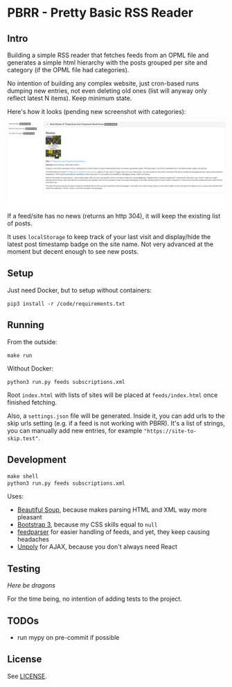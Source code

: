 # PBRR - Pretty Basic RSS Reader

## Intro

Building a simple RSS reader that fetches feeds from an OPML file and generates a simple html hierarchy with the posts grouped per site and category (if the OPML file had categories).

No intention of building any complex website, just cron-based runs dumping new entries, not even deleting old ones (list will anyway only reflect latest N items). Keep minimum state.

Here's how it looks (pending new screenshot with categories):

![PBRR screenshot](doc/screenshot.png)

If a feed/site has no news (returns an http 304), it will keep the existing list of posts.

It uses `localStorage` to keep track of your last visit and display/hide the latest post timestamp badge on the site name. Not very advanced at the moment but decent enough to see new posts.

## Setup

Just need Docker, but to setup without containers:
```
pip3 install -r /code/requirements.txt
```

## Running

From the outside:
```
make run
```

Without Docker:
```
python3 run.py feeds subscriptions.xml
```

Root `index.html` with lists of sites will be placed at `feeds/index.html` once finished fetching.

Also, a `settings.json` file will be generated. Inside it, you can add urls to the skip urls setting (e.g. if a feed is not working with PBRR). It's a list of strings, you can manually add new entries, for example `"https://site-to-skip.test"`.

## Development

```
make shell
python3 run.py feeds subscriptions.xml
```

Uses:
- [Beautiful Soup](https://www.crummy.com/software/BeautifulSoup/), because makes parsing HTML and XML way more pleasant
- [Bootstrap 3](https://getbootstrap.com/docs/3.4/), because my CSS skills equal to `null`
- [feedparser](https://feedparser.readthedocs.io) for easier handling of feeds, and yet, they keep causing headaches
- [Unpoly](https://unpoly.com/) for AJAX, because you don't always need React

## Testing

*Here be dragons*

For the time being, no intention of adding tests to the project.

## TODOs

- run mypy on pre-commit if possible

## License

See [LICENSE](LICENSE).
